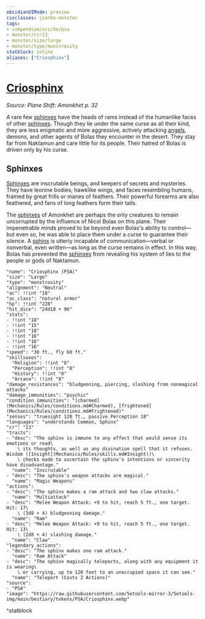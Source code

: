 ```yaml
---
obsidianUIMode: preview
cssclasses: json5e-monster
tags:
- compendium/src/5e/psa
- monster/cr/13
- monster/size/large
- monster/type/monstrosity
statblock: inline
aliases: ["Criosphinx"]
---
```

# [Criosphinx](Mechanics\bestiary\monstrosity/criosphinx-psa.md)
*Source: Plane Shift: Amonkhet p. 32*  

A rare few [sphinxes](Mechanics/bestiary/monstrosity/amonkhet-sphinx-psa.md) have the heads of rams instead of the humanlike faces of other [sphinxes](Mechanics/bestiary/monstrosity/amonkhet-sphinx-psa.md). Though they lie under the same curse as all their kind, they are less enigmatic and more aggressive, actively attacking [angels](Mechanics/bestiary/celestial/angel-of-amonkhet-psa.md), demons, and other agents of Bolas they encounter in the desert. They stay far from Naktamun and care little for its people. Their hatred of Bolas is driven only by his curse.

## Sphinxes

[Sphinxes](Mechanics/bestiary/monstrosity/amonkhet-sphinx-psa.md) are inscrutable beings, and keepers of secrets and mysteries. They have leonine bodies, hawklike wings, and faces resembling humans, framed by great frills or manes of feathers. Their powerful forearms are also feathered, and fans of long feathers form their tails.

The [sphinxes](Mechanics/bestiary/monstrosity/amonkhet-sphinx-psa.md) of Amonkhet are perhaps the only creatures to remain uncorrupted by the influence of Nicol Bolas on this plane. Their impenetrable minds proved to be beyond even Bolas's ability to control—but even so, he was able to place them under a curse to guarantee their silence. A [sphinx](Mechanics/bestiary/monstrosity/amonkhet-sphinx-psa.md) is utterly incapable of communication—verbal or nonverbal, even written—as long as the curse remains in effect. In this way, Bolas has prevented the [sphinxes](Mechanics/bestiary/monstrosity/amonkhet-sphinx-psa.md) from revealing his system of lies to the people or gods of Naktamun.

```statblock
"name": "Criosphinx (PSA)"
"size": "Large"
"type": "monstrosity"
"alignment": "Neutral"
"ac": !!int "18"
"ac_class": "natural armor"
"hp": !!int "228"
"hit_dice": "24d10 + 96"
"stats":
- !!int "18"
- !!int "15"
- !!int "18"
- !!int "16"
- !!int "16"
- !!int "16"
"speed": "30 ft., fly 60 ft."
"skillsaves":
  "Religion": !!int "8"
  "Perception": !!int "8"
  "History": !!int "8"
  "Arcana": !!int "8"
"damage_resistances": "bludgeoning, piercing, slashing from nonmagical attacks"
"damage_immunities": "psychic"
"condition_immunities": "[charmed](Mechanics/Rules/conditions.md#Charmed), [frightened](Mechanics/Rules/conditions.md#Frightened)"
"senses": "truesight 120 ft., passive Perception 18"
"languages": "understands Common, Sphinx"
"cr": "13"
"traits":
- "desc": "The sphinx is immune to any effect that would sense its emotions or read\
    \ its thoughts, as well as any divination spell that it refuses. Wisdom ([Insight](Mechanics/Rules/skills.md#Insight))\
    \ checks made to ascertain the sphinx's intentions or sincerity have disadvantage."
  "name": "Inscrutable"
- "desc": "The sphinx's weapon attacks are magical."
  "name": "Magic Weapons"
"actions":
- "desc": "The sphinx makes a ram attack and two claw attacks."
  "name": "Multiattack"
- "desc": "Melee Weapon Attack: +9 to hit, reach 5 ft., one target. Hit: 17\
    \ (3d8 + 4) bludgeoning damage."
  "name": "Ram"
- "desc": "Melee Weapon Attack: +9 to hit, reach 5 ft., one target. Hit: 13\
    \ (2d8 + 4) slashing damage."
  "name": "Claw"
"legendary_actions":
- "desc": "The sphinx makes one ram attack."
  "name": "Ram Attack"
- "desc": "The sphinx magically teleports, along with any equipment it is wearing\
    \ or carrying, up to 120 feet to an unoccupied space it can see."
  "name": "Teleport (Costs 2 Actions)"
"source":
- "PSA"
"image": "https://raw.githubusercontent.com/5etools-mirror-3/5etools-img/main/bestiary/tokens/PSA/Criosphinx.webp"
```
^statblock